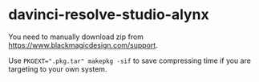 davinci-resolve-studio-alynx
============================

You need to manually download zip from <https://www.blackmagicdesign.com/support>.

Use `PKGEXT=".pkg.tar" makepkg -sif` to save compressing time if you are targeting to your own system.
